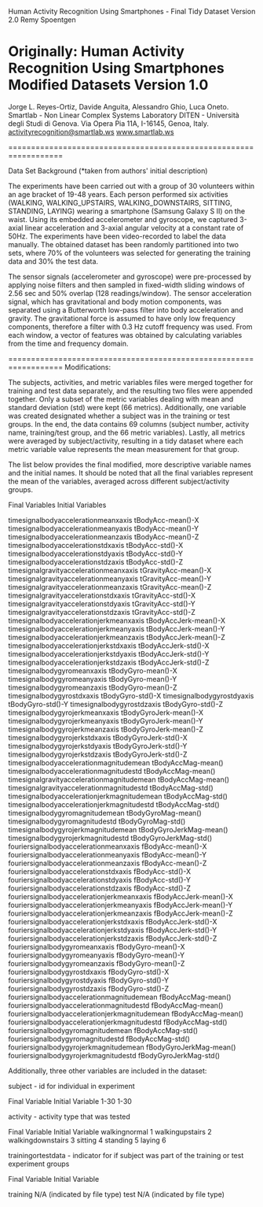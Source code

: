 
Human Activity Recognition Using Smartphones - Final Tidy Dataset
Version 2.0
Remy Spoentgen


Originally:
Human Activity Recognition Using Smartphones Modified Datasets
Version 1.0
==================================================================
Jorge L. Reyes-Ortiz, Davide Anguita, Alessandro Ghio, Luca Oneto.
Smartlab - Non Linear Complex Systems Laboratory
DITEN - Università degli Studi di Genova.
Via Opera Pia 11A, I-16145, Genoa, Italy.
activityrecognition@smartlab.ws
www.smartlab.ws

==================================================================

Data Set Background 		(*taken from authors' initial description)


The experiments have been carried out with a group of 30 volunteers within an age bracket of 19-48 years. Each person performed six activities (WALKING, WALKING_UPSTAIRS, WALKING_DOWNSTAIRS, SITTING, STANDING, LAYING) wearing a smartphone (Samsung Galaxy S II) on the waist.
 Using its embedded accelerometer and gyroscope, we captured 3-axial linear acceleration and 3-axial angular velocity at a constant rate of 50Hz. The experiments have been video-recorded to label the data manually. 
 The obtained dataset has been randomly partitioned into two sets, where 70% of the volunteers was selected for generating the training data and 30% the test data. 

The sensor signals (accelerometer and gyroscope) were pre-processed by applying noise filters and then sampled in fixed-width sliding windows of 2.56 sec and 50% overlap (128 readings/window). 
The sensor acceleration signal, which has gravitational and body motion components, was separated using a Butterworth low-pass filter into body acceleration and gravity. The gravitational force is assumed to have only low frequency components, therefore a filter with 0.3 Hz cutoff frequency was used.
 From each window, a vector of features was obtained by calculating variables from the time and frequency domain.



==================================================================
Modifications:

The subjects, activities, and metric variables files were merged together for training and test data separately, and the resulting two files were appended together.
Only a subset of the metric variables dealing with mean and standard deviation (std) were kept (66 metrics). Additionally, one variable was created designated whether a subject was in the training or test groups.
In the end, the data contains 69 columns (subject number, activity name, training/test group, and the 66 metric variables).  Lastly, all metrics were averaged by subject/activity, resulting in a tidy dataset 
where each metric variable value represents the mean measurement for that group. 

The list below provides the final modified, more descriptive variable names and the initial names. 
It should be noted that all the final variables represent the mean of the variables, averaged across different subject/activity groups.
 


Final Variables									Initial Variables

                                 
timesignalbodyaccelerationmeanxaxis 			tBodyAcc-mean()-X
timesignalbodyaccelerationmeanyaxis            	tBodyAcc-mean()-Y
timesignalbodyaccelerationmeanzaxis           	tBodyAcc-mean()-Z
timesignalbodyaccelerationstdxaxis             	tBodyAcc-std()-X
timesignalbodyaccelerationstdyaxis            	tBodyAcc-std()-Y
timesignalbodyaccelerationstdzaxis             	tBodyAcc-std()-Z
timesignalgravityaccelerationmeanxaxis        	tGravityAcc-mean()-X
timesignalgravityaccelerationmeanyaxis         	tGravityAcc-mean()-Y
timesignalgravityaccelerationmeanzaxis        	tGravityAcc-mean()-Z
timesignalgravityaccelerationstdxaxis          	tGravityAcc-std()-X
timesignalgravityaccelerationstdyaxis         	tGravityAcc-std()-Y
timesignalgravityaccelerationstdzaxis          	tGravityAcc-std()-Z
timesignalbodyaccelerationjerkmeanxaxis       	tBodyAccJerk-mean()-X
timesignalbodyaccelerationjerkmeanyaxis        	tBodyAccJerk-mean()-Y
timesignalbodyaccelerationjerkmeanzaxis       	tBodyAccJerk-mean()-Z
timesignalbodyaccelerationjerkstdxaxis        	tBodyAccJerk-std()-X
timesignalbodyaccelerationjerkstdyaxis        	tBodyAccJerk-std()-Y
timesignalbodyaccelerationjerkstdzaxis        	tBodyAccJerk-std()-Z
timesignalbodygyromeanxaxis                   	tBodyGyro-mean()-X
timesignalbodygyromeanyaxis                    	tBodyGyro-mean()-Y
timesignalbodygyromeanzaxis                   	tBodyGyro-mean()-Z
timesignalbodygyrostdxaxis                     	tBodyGyro-std()-X
timesignalbodygyrostdyaxis                    	tBodyGyro-std()-Y
timesignalbodygyrostdzaxis                     	tBodyGyro-std()-Z
timesignalbodygyrojerkmeanxaxis               	tBodyGyroJerk-mean()-X
timesignalbodygyrojerkmeanyaxis                	tBodyGyroJerk-mean()-Y
timesignalbodygyrojerkmeanzaxis               	tBodyGyroJerk-mean()-Z
timesignalbodygyrojerkstdxaxis                	tBodyGyroJerk-std()-X
timesignalbodygyrojerkstdyaxis                	tBodyGyroJerk-std()-Y
timesignalbodygyrojerkstdzaxis                 	tBodyGyroJerk-std()-Z
timesignalbodyaccelerationmagnitudemean       	tBodyAccMag-mean()
timesignalbodyaccelerationmagnitudestd         	tBodyAccMag-mean()
timesignalgravityaccelerationmagnitudemean    	tBodyAccMag-mean()
timesignalgravityaccelerationmagnitudestd      	tBodyAccMag-std()
timesignalbodyaccelerationjerkmagnitudemean   	tBodyAccMag-std()
timesignalbodyaccelerationjerkmagnitudestd     	tBodyAccMag-std()
timesignalbodygyromagnitudemean               	tBodyGyroMag-mean()
timesignalbodygyromagnitudestd                 	tBodyGyroMag-std()
timesignalbodygyrojerkmagnitudemean           	tBodyGyroJerkMag-mean()
timesignalbodygyrojerkmagnitudestd             	tBodyGyroJerkMag-std()
fouriersignalbodyaccelerationmeanxaxis        	fBodyAcc-mean()-X
fouriersignalbodyaccelerationmeanyaxis         	fBodyAcc-mean()-Y
fouriersignalbodyaccelerationmeanzaxis        	fBodyAcc-mean()-Z
fouriersignalbodyaccelerationstdxaxis          	fBodyAcc-std()-X
fouriersignalbodyaccelerationstdyaxis         	fBodyAcc-std()-Y
fouriersignalbodyaccelerationstdzaxis          	fBodyAcc-std()-Z
fouriersignalbodyaccelerationjerkmeanxaxis    	fBodyAccJerk-mean()-X
fouriersignalbodyaccelerationjerkmeanyaxis     	fBodyAccJerk-mean()-Y
fouriersignalbodyaccelerationjerkmeanzaxis    	fBodyAccJerk-mean()-Z
fouriersignalbodyaccelerationjerkstdxaxis      	fBodyAccJerk-std()-X
fouriersignalbodyaccelerationjerkstdyaxis     	fBodyAccJerk-std()-Y
fouriersignalbodyaccelerationjerkstdzaxis      	fBodyAccJerk-std()-Z
fouriersignalbodygyromeanxaxis                	fBodyGyro-mean()-X
fouriersignalbodygyromeanyaxis                 	fBodyGyro-mean()-Y
fouriersignalbodygyromeanzaxis                	fBodyGyro-mean()-Z
fouriersignalbodygyrostdxaxis                  	fBodyGyro-std()-X
fouriersignalbodygyrostdyaxis                 	fBodyGyro-std()-Y
fouriersignalbodygyrostdzaxis                  	fBodyGyro-std()-Z
fouriersignalbodyaccelerationmagnitudemean    	fBodyAccMag-mean()
fouriersignalbodyaccelerationmagnitudestd     	fBodyAccMag-mean()
fouriersignalbodyaccelerationjerkmagnitudemean	fBodyAccMag-mean()
fouriersignalbodyaccelerationjerkmagnitudestd  	fBodyAccMag-std()
fouriersignalbodygyromagnitudemean            	fBodyAccMag-std()
fouriersignalbodygyromagnitudestd              	fBodyAccMag-std()
fouriersignalbodygyrojerkmagnitudemean        	fBodyGyroJerkMag-mean()
fouriersignalbodygyrojerkmagnitudestd  			fBodyGyroJerkMag-std()
		



Additionally, three other variables are included in the dataset:

subject - id for individual in experiment 

Final Variable		Initial Variable 
1-30				1-30

activity - activity type that was tested 

Final Variable		Initial Variable
walkingnormal		1
walkingupstairs		2
walkingdownstairs	3
sitting				4
standing			5
laying				6


trainingortestdata - indicator for if subject was part of the training or test experiment groups

Final Variable		Initial Variable

training			N/A (indicated by file type)
test				N/A (indicated by file type)



  



